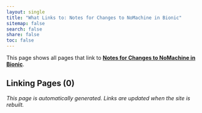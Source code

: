 ```yaml
---
layout: single
title: "What Links to: Notes for Changes to NoMachine in Bionic"
sitemap: false
search: false
share: false
toc: false
---
```


This page shows all pages that link to **[Notes for Changes to NoMachine in Bionic](/scicompannounce/2020-05-06-gizmo-nx-users/)**.

## Linking Pages (0)


*This page is automatically generated. Links are updated when the site is rebuilt.*
